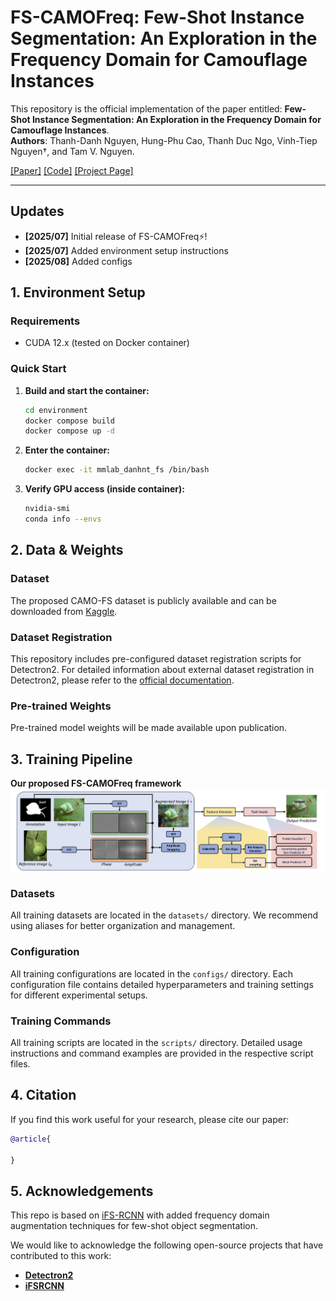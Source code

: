 # FS-CAMOFreq: Few-Shot Instance Segmentation: An Exploration in the Frequency Domain for Camouflage Instances

This repository is the official implementation of the paper entitled: **Few-Shot Instance Segmentation: An Exploration in the Frequency Domain for Camouflage Instances**. <br>
**Authors**: Thanh-Danh Nguyen, Hung-Phu Cao, Thanh Duc Ngo, Vinh-Tiep Nguyen†, and Tam V. Nguyen.

[[Paper]](https://doi.org/) [[Code]](https://github.com/danhntd/FS-CAMOFreq) [[Project Page]](https://danhntd.github.io/projects.html)

---

## Updates

- **[2025/07]** Initial release of FS-CAMOFreq⚡!
- **[2025/07]** Added environment setup instructions
- **[2025/08]** Added configs

## 1. Environment Setup

### Requirements

- CUDA 12.x (tested on Docker container)

### Quick Start

1. **Build and start the container:**
   ```bash
   cd environment
   docker compose build
   docker compose up -d
   ```

2. **Enter the container:**
   ```bash
   docker exec -it mmlab_danhnt_fs /bin/bash
   ```

3. **Verify GPU access (inside container):**
   ```bash
   nvidia-smi
   conda info --envs
   ```

## 2. Data & Weights

### Dataset

The proposed CAMO-FS dataset is publicly available and can be downloaded from [Kaggle](https://www.kaggle.com/datasets/danhnt/camo-fs-dataset).

### Dataset Registration

This repository includes pre-configured dataset registration scripts for Detectron2. For detailed information about external dataset registration in Detectron2, please refer to the [official documentation](https://detectron2.readthedocs.io/en/latest/tutorials/datasets.html).

### Pre-trained Weights

Pre-trained model weights will be made available upon publication.

## 3. Training Pipeline

**Our proposed FS-CAMOFreq framework**
<img align="center" src="/assets/CAMOFreq.png">

### Datasets

All training datasets are located in the `datasets/` directory. We recommend using aliases for better organization and management.

### Configuration

All training configurations are located in the `configs/` directory. Each configuration file contains detailed hyperparameters and training settings for different experimental setups.

### Training Commands

All training scripts are located in the `scripts/` directory. Detailed usage instructions and command examples are provided in the respective script files.

## 4. Citation

If you find this work useful for your research, please cite our paper:

```bibtex
@article{

}
```

## 5. Acknowledgements

This repo is based on [iFS-RCNN](https://github.com/VinAIResearch/iFS-RCNN) with added frequency domain augmentation techniques for few-shot object segmentation.

We would like to acknowledge the following open-source projects that have contributed to this work:

- **[Detectron2](https://github.com/facebookresearch/detectron2.git)**
- **[iFSRCNN](https://github.com/VinAIResearch/iFS-RCNN)**
